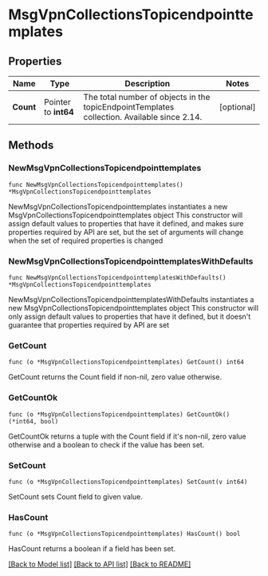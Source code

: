 # MsgVpnCollectionsTopicendpointtemplates

## Properties

Name | Type | Description | Notes
------------ | ------------- | ------------- | -------------
**Count** | Pointer to **int64** | The total number of objects in the topicEndpointTemplates collection. Available since 2.14. | [optional] 

## Methods

### NewMsgVpnCollectionsTopicendpointtemplates

`func NewMsgVpnCollectionsTopicendpointtemplates() *MsgVpnCollectionsTopicendpointtemplates`

NewMsgVpnCollectionsTopicendpointtemplates instantiates a new MsgVpnCollectionsTopicendpointtemplates object
This constructor will assign default values to properties that have it defined,
and makes sure properties required by API are set, but the set of arguments
will change when the set of required properties is changed

### NewMsgVpnCollectionsTopicendpointtemplatesWithDefaults

`func NewMsgVpnCollectionsTopicendpointtemplatesWithDefaults() *MsgVpnCollectionsTopicendpointtemplates`

NewMsgVpnCollectionsTopicendpointtemplatesWithDefaults instantiates a new MsgVpnCollectionsTopicendpointtemplates object
This constructor will only assign default values to properties that have it defined,
but it doesn't guarantee that properties required by API are set

### GetCount

`func (o *MsgVpnCollectionsTopicendpointtemplates) GetCount() int64`

GetCount returns the Count field if non-nil, zero value otherwise.

### GetCountOk

`func (o *MsgVpnCollectionsTopicendpointtemplates) GetCountOk() (*int64, bool)`

GetCountOk returns a tuple with the Count field if it's non-nil, zero value otherwise
and a boolean to check if the value has been set.

### SetCount

`func (o *MsgVpnCollectionsTopicendpointtemplates) SetCount(v int64)`

SetCount sets Count field to given value.

### HasCount

`func (o *MsgVpnCollectionsTopicendpointtemplates) HasCount() bool`

HasCount returns a boolean if a field has been set.


[[Back to Model list]](../README.md#documentation-for-models) [[Back to API list]](../README.md#documentation-for-api-endpoints) [[Back to README]](../README.md)


